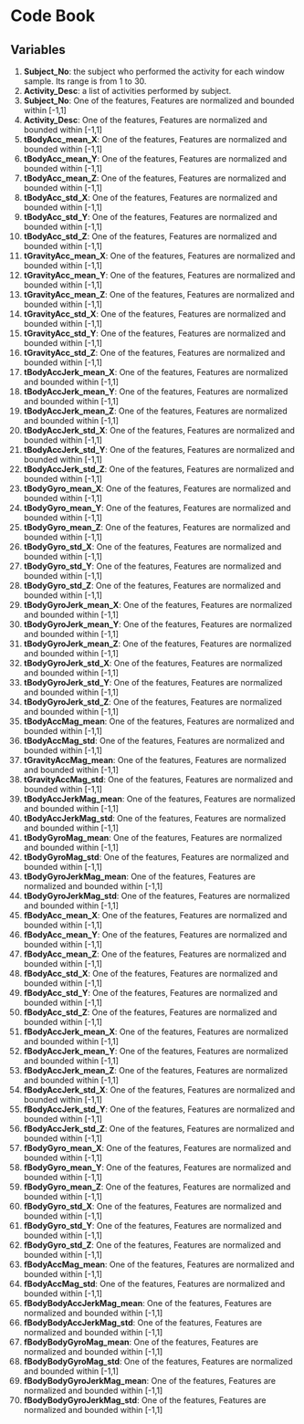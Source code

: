 # Code Book

## Variables 

1. **Subject_No**: the subject who performed the activity for each window sample. Its range is from 1 to 30.
2. **Activity_Desc**: a list of activities performed by subject.
3. **Subject_No**: One of the features, Features are normalized and bounded within [-1,1]
4. **Activity_Desc**: One of the features, Features are normalized and bounded within [-1,1]
5. **tBodyAcc_mean_X**: One of the features, Features are normalized and bounded within [-1,1]
6. **tBodyAcc_mean_Y**: One of the features, Features are normalized and bounded within [-1,1]
7. **tBodyAcc_mean_Z**: One of the features, Features are normalized and bounded within [-1,1]
8. **tBodyAcc_std_X**: One of the features, Features are normalized and bounded within [-1,1]
9. **tBodyAcc_std_Y**: One of the features, Features are normalized and bounded within [-1,1]
10. **tBodyAcc_std_Z**: One of the features, Features are normalized and bounded within [-1,1]
11. **tGravityAcc_mean_X**: One of the features, Features are normalized and bounded within [-1,1]
12. **tGravityAcc_mean_Y**: One of the features, Features are normalized and bounded within [-1,1]
13. **tGravityAcc_mean_Z**: One of the features, Features are normalized and bounded within [-1,1]
14. **tGravityAcc_std_X**: One of the features, Features are normalized and bounded within [-1,1]
15. **tGravityAcc_std_Y**: One of the features, Features are normalized and bounded within [-1,1]
16. **tGravityAcc_std_Z**: One of the features, Features are normalized and bounded within [-1,1]
17. **tBodyAccJerk_mean_X**: One of the features, Features are normalized and bounded within [-1,1]
18. **tBodyAccJerk_mean_Y**: One of the features, Features are normalized and bounded within [-1,1]
19. **tBodyAccJerk_mean_Z**: One of the features, Features are normalized and bounded within [-1,1]
20. **tBodyAccJerk_std_X**: One of the features, Features are normalized and bounded within [-1,1]
21. **tBodyAccJerk_std_Y**: One of the features, Features are normalized and bounded within [-1,1]
22. **tBodyAccJerk_std_Z**: One of the features, Features are normalized and bounded within [-1,1]
23. **tBodyGyro_mean_X**: One of the features, Features are normalized and bounded within [-1,1]
24. **tBodyGyro_mean_Y**: One of the features, Features are normalized and bounded within [-1,1]
25. **tBodyGyro_mean_Z**: One of the features, Features are normalized and bounded within [-1,1]
26. **tBodyGyro_std_X**: One of the features, Features are normalized and bounded within [-1,1]
27. **tBodyGyro_std_Y**: One of the features, Features are normalized and bounded within [-1,1]
28. **tBodyGyro_std_Z**: One of the features, Features are normalized and bounded within [-1,1]
29. **tBodyGyroJerk_mean_X**: One of the features, Features are normalized and bounded within [-1,1]
30. **tBodyGyroJerk_mean_Y**: One of the features, Features are normalized and bounded within [-1,1]
31. **tBodyGyroJerk_mean_Z**: One of the features, Features are normalized and bounded within [-1,1]
32. **tBodyGyroJerk_std_X**: One of the features, Features are normalized and bounded within [-1,1]
33. **tBodyGyroJerk_std_Y**: One of the features, Features are normalized and bounded within [-1,1]
34. **tBodyGyroJerk_std_Z**: One of the features, Features are normalized and bounded within [-1,1]
35. **tBodyAccMag_mean**: One of the features, Features are normalized and bounded within [-1,1]
36. **tBodyAccMag_std**: One of the features, Features are normalized and bounded within [-1,1]
37. **tGravityAccMag_mean**: One of the features, Features are normalized and bounded within [-1,1]
38. **tGravityAccMag_std**: One of the features, Features are normalized and bounded within [-1,1]
39. **tBodyAccJerkMag_mean**: One of the features, Features are normalized and bounded within [-1,1]
40. **tBodyAccJerkMag_std**: One of the features, Features are normalized and bounded within [-1,1]
41. **tBodyGyroMag_mean**: One of the features, Features are normalized and bounded within [-1,1]
42. **tBodyGyroMag_std**: One of the features, Features are normalized and bounded within [-1,1]
43. **tBodyGyroJerkMag_mean**: One of the features, Features are normalized and bounded within [-1,1]
44. **tBodyGyroJerkMag_std**: One of the features, Features are normalized and bounded within [-1,1]
45. **fBodyAcc_mean_X**: One of the features, Features are normalized and bounded within [-1,1]
46. **fBodyAcc_mean_Y**: One of the features, Features are normalized and bounded within [-1,1]
47. **fBodyAcc_mean_Z**: One of the features, Features are normalized and bounded within [-1,1]
48. **fBodyAcc_std_X**: One of the features, Features are normalized and bounded within [-1,1]
49. **fBodyAcc_std_Y**: One of the features, Features are normalized and bounded within [-1,1]
50. **fBodyAcc_std_Z**: One of the features, Features are normalized and bounded within [-1,1]
51. **fBodyAccJerk_mean_X**: One of the features, Features are normalized and bounded within [-1,1]
52. **fBodyAccJerk_mean_Y**: One of the features, Features are normalized and bounded within [-1,1]
53. **fBodyAccJerk_mean_Z**: One of the features, Features are normalized and bounded within [-1,1]
54. **fBodyAccJerk_std_X**: One of the features, Features are normalized and bounded within [-1,1]
55. **fBodyAccJerk_std_Y**: One of the features, Features are normalized and bounded within [-1,1]
56. **fBodyAccJerk_std_Z**: One of the features, Features are normalized and bounded within [-1,1]
57. **fBodyGyro_mean_X**: One of the features, Features are normalized and bounded within [-1,1]
58. **fBodyGyro_mean_Y**: One of the features, Features are normalized and bounded within [-1,1]
59. **fBodyGyro_mean_Z**: One of the features, Features are normalized and bounded within [-1,1]
60. **fBodyGyro_std_X**: One of the features, Features are normalized and bounded within [-1,1]
61. **fBodyGyro_std_Y**: One of the features, Features are normalized and bounded within [-1,1]
62. **fBodyGyro_std_Z**: One of the features, Features are normalized and bounded within [-1,1]
63. **fBodyAccMag_mean**: One of the features, Features are normalized and bounded within [-1,1]
64. **fBodyAccMag_std**: One of the features, Features are normalized and bounded within [-1,1]
65. **fBodyBodyAccJerkMag_mean**: One of the features, Features are normalized and bounded within [-1,1]
66. **fBodyBodyAccJerkMag_std**: One of the features, Features are normalized and bounded within [-1,1]
67. **fBodyBodyGyroMag_mean**: One of the features, Features are normalized and bounded within [-1,1]
68. **fBodyBodyGyroMag_std**: One of the features, Features are normalized and bounded within [-1,1]
69. **fBodyBodyGyroJerkMag_mean**: One of the features, Features are normalized and bounded within [-1,1]
70. **fBodyBodyGyroJerkMag_std**: One of the features, Features are normalized and bounded within [-1,1]

